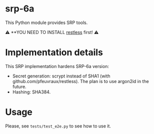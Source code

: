 # srp-6a

This Python module provides SRP tools.

:warning: **YOU NEED TO INSTALL [restless](http://github.com/pfeuvraux/restless) first! :warning:

# Implementation details

This SRP implementation hardens SRP-6a version:

* Secret generation: scrypt instead of SHA1 (with github.com/pfeuvraux/restless). The plan is to use argon2id in the future.
* Hashing: SHA384.

# Usage

Please, see `tests/test_e2e.py` to see how to use it.
